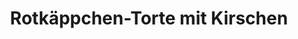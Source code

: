 ---
layout: recipe
title: Rotkäppchen-Torte mit Kirschen
vegan: false

tags:
- Kuchen

categories: Kuchen

ingredients:
# Rührteig
- 100g Butter oder Margarine
- 150g Zucker
- 1 Pck Vanillezucker
- 3 Eier
- 150g Mehl
- 2 TL Backpulver
- 2-3 EL Nutella
# Quarkmasse
- 500g Schlagsahne
- 3 Pck Sahnesteif
- 500g Speisequark
- 50g Zucker
- 1 Pck Vanillezucker
# Verzierung
- 400ml Kirschsaft
- 2 Pck Roten Tortenguß (für je 1/4L Flüssigkeit)
- 50g Zucker
- 100g Sahne zum Garnieren

directions:
- Kirschen abtropfen lassen
- Für den Teig Fett, Zucker, Vanillezucker schaumig rühren, Eier einzeln unterrühren.
- Mehl und Backpulver unterrühren.
- Hälfte vom Teig in gefettete Springform füllen
- Unter die andere Hälfte Nutella rühren und auf den hellen Teig geben.
- Darauf die Kirschen verteilen und für 40-45 Min. bei 175°C in den Backofen.
- Auskühlen lassen.
- Sahne mit Sahnesteif steif schlagen.
- Quark, Zucker und Vanillezucker verrühren, Sahne unterheben.
- Formrand um den Boden legen und die Masse einfüllen und kalt stellen.
- Kirschsaft mit Tortenguß kochen, kurz abkühlen lassen und dann eßlöffelweise auf dem Kuchen verteilen.
- 4 Stunden kalt stellen.
---